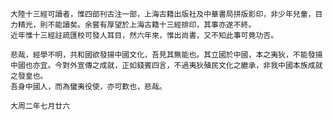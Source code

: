     大陸十三經可讀者，惟四部刊古注一部，上海古籍出版社及中華書局拼版影印，非少年兒童，目力精光，則不能讀矣。余嘗有厚望於上海古籍十三經排印，其事亦遂不終。
    近年惟十三經註疏匯校可發人耳目，然六年來，惟出尚書，又不知此事可竟功否。
    
    悲哉，經學不明，共和國欲發揚中國文化，吾見其無能也。其立國於中國，本之夷狄，不能發揚中國也亦宜。今對外宣傳之成就，正如錢賓四言，不過夷狄殖民文化之繼承，非我中國本族成就之發皇也。
    吾身中國人，而為蠻夷役使，亦可歎也，悲哉。
    
    大周二年七月廿六

